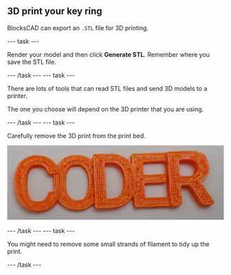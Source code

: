 ## 3D print your key ring

BlocksCAD can export an `.STL` file for 3D printing. 

--- task ---

Render your model and then click **Generate STL**. Remember where you save the STL file. 

--- /task ---
--- task ---

There are lots of tools that can read STL files and send 3D models to a printer. 

The one you choose will depend on the 3D printer that you are using. 

--- /task ---
--- task ---

Carefully remove the 3D print from the print bed. 
	
![The finished 3D print](images/coder-printed.png) 
		
--- /task ---
--- task ---

You might need to remove some small strands of filament to tidy up the print. 

--- /task ---



